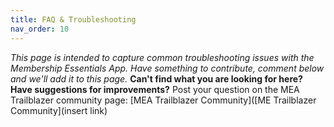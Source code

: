 ```yaml
---
title: FAQ & Troubleshooting
nav_order: 10
---
```


*This page is intended to capture common troubleshooting issues with the Membership Essentials App.  Have something to contribute, comment below and we'll add it to this page.*  __Can't find what you are looking for here?  Have suggestions for improvements?__  Post your question on the MEA Trailblazer community page:  [MEA Trailblazer Community]([ME Trailblazer Community](insert link)
